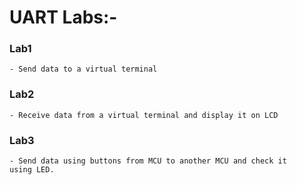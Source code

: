 # UART Labs:-

### Lab1
	- Send data to a virtual terminal

### Lab2
	- Receive data from a virtual terminal and display it on LCD

### Lab3
	- Send data using buttons from MCU to another MCU and check it
	using LED.
